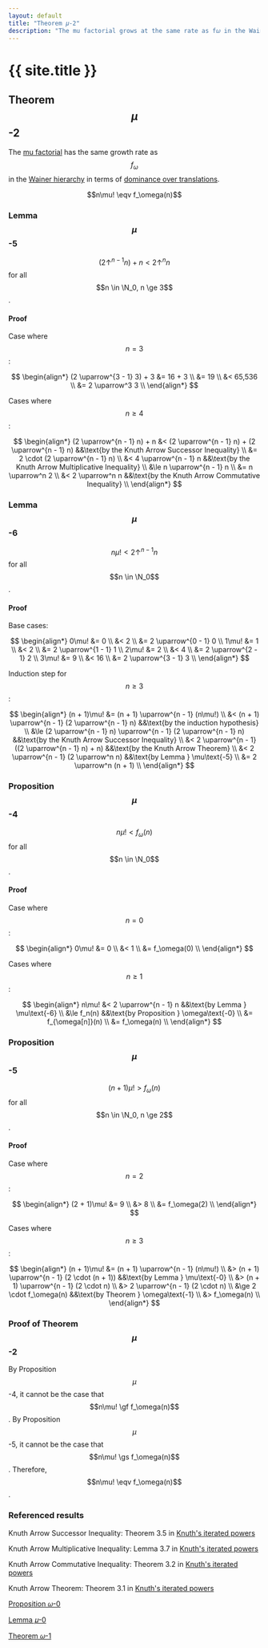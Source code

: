 ```yaml
---
layout: default
title: "Theorem 𝜇-2"
description: "The mu factorial grows at the same rate as f𝜔 in the Wainer hierarchy."
---
```

# {{ site.title }}
## Theorem $$\mu$$-2

The [mu factorial](/miscellaneous/googology/mu-factorial) has the same growth rate as $$f_\omega$$ in the [Wainer hierarchy](https://en.wikipedia.org/wiki/Fast-growing_hierarchy#The_Wainer_hierarchy) in terms of [dominance over translations](https://sites.google.com/site/largenumbers/home/3-3/asymptotics).

$$n\mu! \eqv f_\omega(n)$$

### Lemma $$\mu$$-5

$$(2 \uparrow^{n - 1} n) + n < 2 \uparrow^n n$$ for all $$n \in \N_0, n \ge 3$$.

#### Proof

Case where $$n = 3$$:

$$
\begin{align*}
(2 \uparrow^{3 - 1} 3) + 3 &= 16 + 3 \\
&= 19 \\
&< 65,536 \\
&= 2 \uparrow^3 3 \\
\end{align*}
$$

Cases where $$n \ge 4$$:

$$
\begin{align*}
(2 \uparrow^{n - 1} n) + n &< (2 \uparrow^{n - 1} n) + (2 \uparrow^{n - 1} n) &&\text{by the Knuth Arrow Successor Inequality} \\
&= 2 \cdot (2 \uparrow^{n - 1} n) \\
&< 4 \uparrow^{n - 1} n &&\text{by the Knuth Arrow Multiplicative Inequality} \\
&\le n \uparrow^{n - 1} n \\
&= n \uparrow^n 2 \\
&< 2 \uparrow^n n &&\text{by the Knuth Arrow Commutative Inequality} \\
\end{align*}
$$

### Lemma $$\mu$$-6

$$n\mu! < 2 \uparrow^{n - 1} n$$ for all $$n \in \N_0$$.

#### Proof

Base cases:

$$
\begin{align*}
0\mu! &= 0 \\
&< 2 \\
&= 2 \uparrow^{0 - 1} 0 \\
1\mu! &= 1 \\
&< 2 \\
&= 2 \uparrow^{1 - 1} 1 \\
2\mu! &= 2 \\
&< 4 \\
&= 2 \uparrow^{2 - 1} 2 \\
3\mu! &= 9 \\
&< 16 \\
&= 2 \uparrow^{3 - 1} 3 \\
\end{align*}
$$

Induction step for $$n \ge 3$$:

$$
\begin{align*}
(n + 1)\mu! &= (n + 1) \uparrow^{n - 1} (n\mu!) \\
&< (n + 1) \uparrow^{n - 1} (2 \uparrow^{n - 1} n) &&\text{by the induction hypothesis} \\
&\le (2 \uparrow^{n - 1} n) \uparrow^{n - 1} (2 \uparrow^{n - 1} n) &&\text{by the Knuth Arrow Successor Inequality} \\
&< 2 \uparrow^{n - 1} ((2 \uparrow^{n - 1} n) + n) &&\text{by the Knuth Arrow Theorem} \\
&< 2 \uparrow^{n - 1} (2 \uparrow^n n) &&\text{by Lemma } \mu\text{-5} \\
&= 2 \uparrow^n (n + 1) \\
\end{align*}
$$

### Proposition $$\mu$$-4

$$n\mu! < f_\omega(n)$$ for all $$n \in \N_0$$.

#### Proof

Case where $$n = 0$$:

$$
\begin{align*}
0\mu! &= 0 \\
&< 1 \\
&= f_\omega(0) \\
\end{align*}
$$

Cases where $$n \ge 1$$:

$$
\begin{align*}
n\mu! &< 2 \uparrow^{n - 1} n &&\text{by Lemma } \mu\text{-6} \\
&\le f_n(n) &&\text{by Proposition } \omega\text{-0} \\
&= f_{\omega[n]}(n) \\
&= f_\omega(n) \\
\end{align*}
$$

### Proposition $$\mu$$-5

$$(n + 1)\mu! > f_\omega(n)$$ for all $$n \in \N_0, n \ge 2$$.

#### Proof

Case where $$n = 2$$:

$$
\begin{align*}
(2 + 1)\mu! &= 9 \\
&> 8 \\
&= f_\omega(2) \\
\end{align*}
$$

Cases where $$n \ge 3$$:

$$
\begin{align*}
(n + 1)\mu! &= (n + 1) \uparrow^{n - 1} (n\mu!) \\
&> (n + 1) \uparrow^{n - 1} (2 \cdot (n + 1)) &&\text{by Lemma } \mu\text{-0} \\
&> (n + 1) \uparrow^{n - 1} (2 \cdot n) \\
&> 2 \uparrow^{n - 1} (2 \cdot n) \\
&\ge 2 \cdot f_\omega(n) &&\text{by Theorem } \omega\text{-1} \\
&> f_\omega(n) \\
\end{align*}
$$

### Proof of Theorem $$\mu$$-2

By Proposition $$\mu$$-4, it cannot be the case that $$n\mu! \gf f_\omega(n)$$. By Proposition $$\mu$$-5, it cannot be the case that $$n\mu! \gs f_\omega(n)$$. Therefore, $$n\mu! \eqv f_\omega(n)$$.

### Referenced results

Knuth Arrow Successor Inequality: Theorem 3.5 in [Knuth's iterated powers](https://www.sciencedirect.com/science/article/pii/0001870879900525)

Knuth Arrow Multiplicative Inequality: Lemma 3.7 in [Knuth's iterated powers](https://www.sciencedirect.com/science/article/pii/0001870879900525)

Knuth Arrow Commutative Inequality: Theorem 3.2 in [Knuth's iterated powers](https://www.sciencedirect.com/science/article/pii/0001870879900525)

Knuth Arrow Theorem: Theorem 3.1 in [Knuth's iterated powers](https://www.sciencedirect.com/science/article/pii/0001870879900525)

[Proposition 𝜔-0](/miscellaneous/googology/proofs/theorem-omega-0#proposition-omega-0)

[Lemma 𝜇-0](/miscellaneous/googology/proofs/theorem-mu-0#lemma-mu-0)

[Theorem 𝜔-1](/miscellaneous/googology/proofs/theorem-omega-1)
